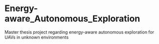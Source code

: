 # Energy-aware_Autonomous_Exploration
Master thesis project regarding energy-aware autonomous exploration for UAVs in unknown environments
